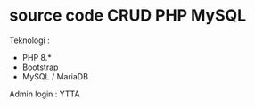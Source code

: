 # source code CRUD PHP MySQL
Teknologi :
- PHP 8.*
- Bootstrap
- MySQL / MariaDB

Admin login :
YTTA